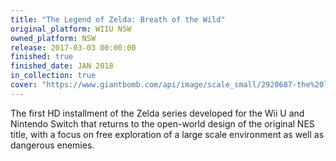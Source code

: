 ```yaml
---
title: "The Legend of Zelda: Breath of the Wild"
original_platform: WIIU NSW
owned_platform: NSW
release: 2017-03-03 00:00:00
finished: true
finished_date: JAN 2018
in_collection: true
cover: "https://www.giantbomb.com/api/image/scale_small/2920687-the%20legend%20of%20zelda%20-%20breath%20of%20the%20wild%20v7.jpg"
---
```


The first HD installment of the Zelda series developed for the Wii U and Nintendo Switch that returns to the open-world design of the original NES title, with a focus on free exploration of a large scale environment as well as dangerous enemies.
